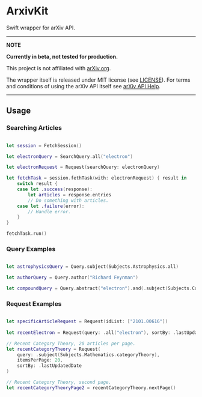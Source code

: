 # ArxivKit

Swift wrapper for arXiv API.

---
**NOTE**

**Currently in beta, not tested for production.**

This project is not affiliated with [arXiv.org](https://arxiv.org). 

The wrapper itself is released under MIT license (see [LICENSE](LICENSE)). For terms and conditions of using the arXiv API itself see [arXiv API Help](https://arxiv.org/help/api).

---

## Usage

### Searching Articles

```swift

let session = FetchSession()

let electronQuery = SearchQuery.all("electron")

let electronRequest = Request(searchQuery: electronQuery)

let fetchTask = session.fethTask(with: electronRequest) { result in
    switch result {
    case let .success(response):
        let articles = response.entries
        // Do something with articles.
    case let .failure(error):
        // Handle error.
    }
}

fetchTask.run()

```
### Query Examples

```swift

let astrophysicsQuery = Query.subject(Subjects.Astrophysics.all)

let authorQuery = Query.author("Richard Feynman")

let compoundQuery = Query.abstract("electron").and(.subject(Subjects.CondensedMatter.quantumGases))

```

### Request Examples

```swift

let specificArticleRequest = Request(idList: ["2101.00616"])
    
let recentElectron = Request(query: .all("electron"), sortBy: .lastUpdatedDate)

// Recent Category Theory, 20 articles per page.
let recentCategoryTheory = Request(
    query: .subject(Subjects.Mathematics.categoryTheory),
    itemsPerPage: 20,
    sortBy: .lastUpdatedDate
)

// Recent Category Theory, second page.
let recentCategoryTheoryPage2 = recentCategoryTheory.nextPage()

```


